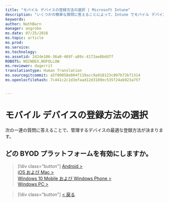 ```yaml
---
title: "モバイル デバイスの登録方法の選択 | Microsoft Intune"
description: "いくつかの簡単な質問に答えることによって、Intune でモバイル デバイスを登録する方法を決定する"
keywords: 
author: NathBarn
manager: angrobe
ms.date: 07/25/2016
ms.topic: article
ms.prod: 
ms.service: 
ms.technology: 
ms.assetid: 242de106-36a0-469f-a89c-4173ae8bdd7f
ROBOTS: NOINDEX,NOFOLLOW
ms.reviewer: dagerrit
translationtype: Human Translation
ms.sourcegitcommit: a5f80058e004f119acc9a918123c897b72b71314
ms.openlocfilehash: 7c441c2c1d3efaad12d3189ec535f24ab923a75f


---
```

# モバイル デバイスの登録方法の選択

次の一連の質問に答えることで、管理するデバイスの最適な登録方法が決まります。

## **どの BYOD プラットフォームを有効にしますか。**

> [!div class="button"]
[Android >](/intune/deploy-use/set-up-android-management-with-microsoft-intune)<br>[iOS および Mac >](/intune/deploy-use/set-up-ios-and-mac-management-with-microsoft-intune)<br>[Windows 10 Mobile および Windows Phone >](/intune/deploy-use/set-up-windows-phone-management-with-microsoft-intune)<br>[Windows PC >](/intune/deploy-use/set-up-windows-device-management-with-microsoft-intune)

> [!div class="button"]
[< 戻る](choose-how-to-enroll-devices1.md)



<!--HONumber=Aug16_HO5-->



